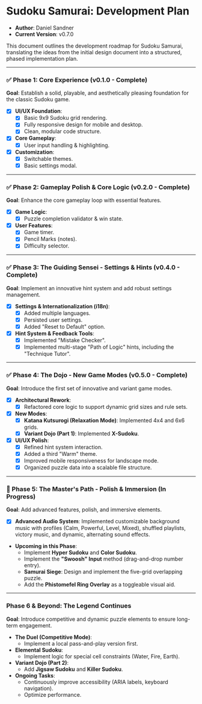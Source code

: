 # Sudoku Samurai: Development Plan

-   **Author**: Daniel Sandner
-   **Current Version**: v0.7.0

This document outlines the development roadmap for Sudoku Samurai, translating the ideas from the initial design document into a structured, phased implementation plan.

---

### ✅ Phase 1: Core Experience (v0.1.0 - Complete)

**Goal**: Establish a solid, playable, and aesthetically pleasing foundation for the classic Sudoku game.

-   [x] **UI/UX Foundation**:
    -   [x] Basic 9x9 Sudoku grid rendering.
    -   [x] Fully responsive design for mobile and desktop.
    -   [x] Clean, modular code structure.
-   [x] **Core Gameplay**:
    -   [x] User input handling & highlighting.
-   [x] **Customization**:
    -   [x] Switchable themes.
    -   [x] Basic settings modal.

---

### ✅ Phase 2: Gameplay Polish & Core Logic (v0.2.0 - Complete)

**Goal**: Enhance the core gameplay loop with essential features.

-   [x] **Game Logic**:
    -   [x] Puzzle completion validator & win state.
-   [x] **User Features**:
    -   [x] Game timer.
    -   [x] Pencil Marks (notes).
    -   [x] Difficulty selector.

---

### ✅ Phase 3: The Guiding Sensei - Settings & Hints (v0.4.0 - Complete)

**Goal**: Implement an innovative hint system and add robust settings management.

-   [x] **Settings & Internationalization (i18n)**:
    -   [x] Added multiple languages.
    -   [x] Persisted user settings.
    -   [x] Added "Reset to Default" option.
-   [x] **Hint System & Feedback Tools**:
    -   [x] Implemented "Mistake Checker".
    -   [x] Implemented multi-stage "Path of Logic" hints, including the "Technique Tutor".

---

### ✅ Phase 4: The Dojo - New Game Modes (v0.5.0 - Complete)

**Goal**: Introduce the first set of innovative and variant game modes.

-   [x] **Architectural Rework**:
    -   [x] Refactored core logic to support dynamic grid sizes and rule sets.
-   [x] **New Modes**:
    -   [x] **Katana Kutsurogi (Relaxation Mode)**: Implemented 4x4 and 6x6 grids.
    -   [x] **Variant Dojo (Part 1)**: Implemented **X-Sudoku**.
-   [x] **UI/UX Polish**:
    -   [x] Refined hint system interaction.
    -   [x] Added a third "Warm" theme.
    -   [x] Improved mobile responsiveness for landscape mode.
    -   [x] Organized puzzle data into a scalable file structure.

---

### 🚧 Phase 5: The Master's Path - Polish & Immersion (In Progress)

**Goal**: Add advanced features, polish, and immersive elements.

-   [x] **Advanced Audio System**: Implemented customizable background music with profiles (Calm, Powerful, Level, Mixed), shuffled playlists, victory music, and dynamic, alternating sound effects.
-   **Upcoming in this Phase**:
    -   Implement **Hyper Sudoku** and **Color Sudoku**.
    -   Implement the **"Swoosh" Input** method (drag-and-drop number entry).
    -   **Samurai Siege**: Design and implement the five-grid overlapping puzzle.
    -   Add the **Phistomefel Ring Overlay** as a toggleable visual aid.

---

### Phase 6 & Beyond: The Legend Continues

**Goal**: Introduce competitive and dynamic puzzle elements to ensure long-term engagement.

-   **The Duel (Competitive Mode)**:
    -   Implement a local pass-and-play version first.
-   **Elemental Sudoku**:
    -   Implement logic for special cell constraints (Water, Fire, Earth).
-   **Variant Dojo (Part 2)**:
    -   Add **Jigsaw Sudoku** and **Killer Sudoku**.
-   **Ongoing Tasks**:
    -   Continuously improve accessibility (ARIA labels, keyboard navigation).
    -   Optimize performance.